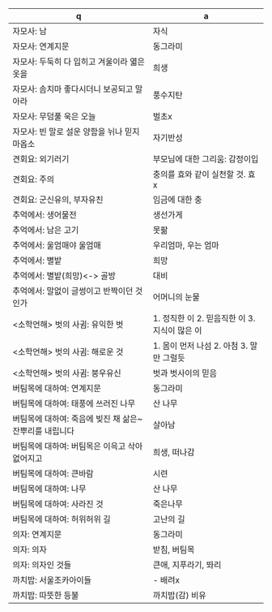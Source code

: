 
 q  | a
--- | ---
자모사: 남		| 자식
자모사: 연계지문		| 동그라미
자모사: 두둑히 다 입히고 겨울이라 엷은 옷을		| 희생
자모사: 솜치마 좋다시더니 보공되고 말아라		| 풍수지탄
자모사: 무덤풀 욱은 오늘		| 벌초x
자모사: 빈 말로 설운 양함을 뉘나 믿지 마옵소		| 자기반성
견회요: 외기러기		| 부모님에 대한 그리움: 감정이입
견회요: 주의		| 충의를 효와 같이 실천할 것. 효x
견회요: 군신유의, 부자유친		| 임금에 대한 충
추억에서: 생어물전		| 생선가게
추억에서: 남은 고기		| 못팖
추억에서: 울엄매야 울엄매		| 우리엄마, 우는 엄마
추억에서: 별밭		| 희망
추억에서: 별밭(희망)<-> 골방		| 대비
추억에서: 말없이 글썽이고 반짝이던 것인가		| 어머니의 눈물
<소학언해> 벗의 사귐: 유익한 벗		| 1. 정직한 이 2. 믿음직한 이 3. 지식이 많은 이
<소학언해> 벗의 사귐: 해로운 것		| 1. 몸이 먼저 나섬 2. 아첨 3. 말만 그럴듯
<소학언해> 벗의 사귐: 붕우유신		| 벗과 벗사이의 믿음
버팀목에 대하여: 연계지문		| 동그라미
버팀목에 대하여: 태풍에 쓰러진 나무		| 산 나무
버팀목에 대하여: 죽음에 빚진 채 삶은~ 잔뿌리를 내립니다		| 살아남
버팀목에 대하여: 버팀목은 이윽고 삭아 없어지고		| 희생, 떠나감
버팀목에 대하여: 큰바람		| 시련
버팀목에 대하여: 나무		| 산 나무
버팀목에 대하여: 사라진 것		| 죽은나무
버팀목에 대하여: 허위허위 길		| 고난의 길
의자: 연계지문		| 동그라미
의자: 의자		| 받침, 버팀목
의자: 의자인 것들		| 큰애, 지푸라기, 똬리
까치밥: 서울조카아이들		| - 배려x
까치밥: 따뜻한 등불		| 까치밥(감) 비유
